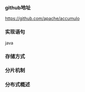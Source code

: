 ### github地址

https://github.com/apache/accumulo

### 实现语句

java

### 存储方式



### 分片机制




### 分布式概述
